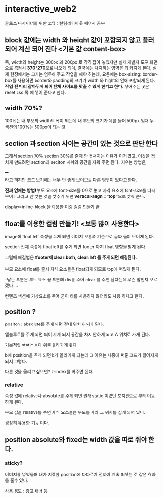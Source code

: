 # interactive_web2

콜로소 디자이너를 위한 코딩 : 컬럼레이아웃 페이지 공부

## block 값에는 width 와 height 값이 포함되지 않고 플러 되어 계산 되어 진다 <기본 값 content-box>

즉, width와 height는 300px 과 200px 로 각각 잡아 놓았지만 실제 개발자 도구 화면으로 측정시
<strong>370\*270</strong>으로 나오게 되며, 결국에는 차지하는 영역은 더 커지게 된다. 실제 현장에서는
크기는 염두해 주고 작업을 해야 하는데, 요즘에는 box-sizing: border-box를 사용하면 border와 padding의 크기가 width 와 hight의 안에 포함되게 된다.
<strong>작업 전 미리 잡아두게 되어 전체 사이즈를 맞출 수 있게 한다고 한다.</strong> 넣어주는 곳은 reset css 쪽 에 넣어 준다고 한다.

## width 70%?

100%는 내 부모의 width의 폭이 되는데 내 부모의 크기가 예를 들어 500px 일때 두 색션의 100%는 500px이 되는 것

## section 과 section 사이는 공간이 있는 것으로 판단 한다

그래서 section 70% section 30%를 줄때 안 겹쳐지는 이유가 이거 였고, 이것을 겹치게 만드려면 section과 seciton 사이의 공간을 지워 주면 된다. 지우는 방법은, </seciton> <section> ➡️ </section><section>
라고 하지만 코드 보기에는 너무 안 좋게 보이므로 다른 방법이 있다고 한다.

<strong>진짜 없애는 방법! </strong> 부모 요소에 font-size를 0으로 놓고 자식 요소에 font-size를 다시 부여 !
그리고 안 맞는 것을 맞추기 위한 <strong>vertical-align ="top"</strong>으로 맞춰 준다.

display=inline-block 을 이용한 이중 컬럼 만들기 끝

## float를 이용한 컬럼 만들기! <보통 많이 사용한다>

image에 float left 속성을 주게 되면 이미지 오른쪽 기준으로 글짜 들이 모이게 된다.

section 전체 속성에 float left를 주게 되면 footer 까지 float 영향을 받게 된다

그럴때 해결법은 ❗️<strong>footer에 clear:both, clear:left 를 주게 되면 해결된다.</strong>

부모 요소에 float를 줄시 자식 요소들은 float되게 되므로 top에 떠있게 된다.

-남는 부분은 부모 요소 끝 부분에 div를 주어 clear 를 주면 된다는데 무슨 말인지 모르겠다 ...

컨텐츠 색션에 가상요소를 주어 굳이 태를 사용하지 않더라도 사용 하다고 한다.

## position ?

positon : absolute를 주게 되면 절대 위치가 되게 된다.

앱솔루트를 주게 되면 띄어 지게 되서 공간을 차지 안하게 되고 A 위치로 가게 된다.

기본적인 static 보다 위로 올라가게 된다.

b에 position을 주게 되면 b가 올라가게 되는데
그 이유는 나중에 써준 코드가 읽어지게 되서 그렇다.

다른 것을 올리고 싶으면? z-index를 써주면 된다.

### relative

속성 값에 relative나 absolute를 주게 되면 원래 static 이였던 포지션으로 부터 이동하게 된다.

부모 값을 relative를 주면 자식 요소들은 부모를 따라 그 위치를 잡게 되어 있다.

굉장히 유용한 기능 이다.

## position absolute와 fixed는 width 값을 따로 줘야 한다.

### sticky?

이미지를 넣었을때 내가 지정한 position에 다다르기 전까지 계속 떠있는 것 같은 효과를 줄수 있다.

사용 용도 : 광고 배너 등
